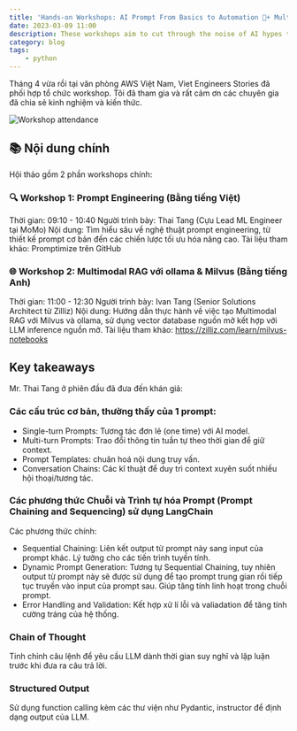 ```yaml
---
title: 'Hands-on Workshops: AI Prompt From Basics to Automation 🚀+ Multimodal RAG with ollama & Milvus'
date: 2023-03-09 11:00
description: ​These workshops aim to cut through the noise of AI hypes to help you understand what are truly important for you to learn, offering attendees a unique opportunity to learn from industry leaders and people who really built and operated AI & ML systems in production.
category: blog
tags:
    - python
---
```


Tháng 4 vừa rồi tại văn phòng AWS Việt Nam, Viet Engineers Stories đã phối hợp tổ chức workshop. Tôi đã tham gia và rất cảm ơn các chuyên gia đã chia sẻ kinh nghiệm và kiến thức.


![Workshop attendance](https://static.ssan.me/prompt-engineering-viet-eng-stories.JPG)

## 📚 Nội dung chính
Hội thảo gồm 2 phần workshops chính:

### 🔍 Workshop 1: Prompt Engineering (Bằng tiếng Việt)

Thời gian: 09:10 - 10:40
Người trình bày: Thai Tang (Cựu Lead ML Engineer tại MoMo)
Nội dung: Tìm hiểu sâu về nghệ thuật prompt engineering, từ thiết kế prompt cơ bản đến các chiến lược tối ưu hóa nâng cao.
Tài liệu tham khảo: Promptimize trên GitHub

### 🌐 Workshop 2: Multimodal RAG với ollama & Milvus (Bằng tiếng Anh)

Thời gian: 11:00 - 12:30
Người trình bày: Ivan Tang (Senior Solutions Architect từ Zilliz)
Nội dung: Hướng dẫn thực hành về việc tạo Multimodal RAG với Milvus và ollama, sử dụng vector database nguồn mở kết hợp với LLM inference nguồn mở.
Tài liệu tham khảo: https://zilliz.com/learn/milvus-notebooks

## Key takeaways
Mr. Thai Tang ở phiên đầu đã đưa đến khán giả:

### Các cấu trúc cơ bản, thường thấy của 1 prompt:

* Single-turn Prompts: Tương tác đơn lẻ (one time) với AI model.
* Multi-turn Prompts: Trao đổi thông tin tuần tự theo thời gian để giữ context.
* Prompt Templates: chuân hoá nội dung truy vấn.
* Conversation Chains: Các kĩ thuật để duy trì context xuyên suốt nhiều hội thoại/tương tác.

### Các phương thức Chuỗi và Trình tự hóa Prompt (Prompt Chaining and Sequencing) sử dụng LangChain

Các phương thức chính:
- Sequential Chaining: Liên kết output từ prompt này sang input của prompt khác. Lý tưởng cho các tiến trình tuyến tính.
- Dynamic Prompt Generation: Tương tự Sequential Chaining, tuy nhiên output từ prompt này sẽ được sử dụng để tạo prompt trung gian rồi tiếp tục truyền vào input của prompt sau. Giúp tăng tính linh hoạt trong chuỗi prompt.
- Error Handling and Validation: Kết hợp xử lí lỗi và valiadation để tăng tính cường tráng của hệ thống.

### Chain of Thought
Tinh chỉnh câu lệnh để yêu cầu LLM dành thời gian suy nghĩ và lập luận trước khi đưa ra câu trả lời.

### Structured Output
Sử dụng function calling kèm các thư viện như Pydantic, instructor để định dạng output của LLM.
